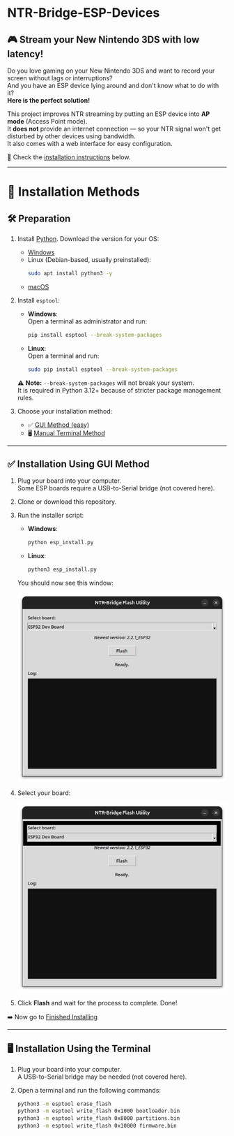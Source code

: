 # NTR-Bridge-ESP-Devices

## 🎮 Stream your New Nintendo 3DS with low latency!

Do you love gaming on your New Nintendo 3DS and want to record your screen without lags or interruptions?  
And you have an ESP device lying around and don't know what to do with it?  
**Here is the perfect solution!**

This project improves NTR streaming by putting an ESP device into **AP mode** (Access Point mode).  
It **does not** provide an internet connection — so your NTR signal won't get disturbed by other devices using bandwidth.  
It also comes with a web interface for easy configuration.

📖 Check the [installation instructions](#installation-methods) below.

---

# 🚀 Installation Methods

## 🛠️ Preparation

1. Install [Python](https://python.org). Download the version for your OS:
   - [Windows](https://www.python.org/downloads/windows/)
   - Linux (Debian-based, usually preinstalled):  
     ```bash
     sudo apt install python3 -y
     ```
   - [macOS](https://www.python.org/downloads/macos/)

2. Install `esptool`:
   - **Windows**:  
     Open a terminal as administrator and run:  
     ```bash
     pip install esptool --break-system-packages
     ```
   - **Linux**:  
     Open a terminal and run:  
     ```bash
     sudo pip install esptool --break-system-packages
     ```

   ⚠️ **Note:** `--break-system-packages` will not break your system.  
   It is required in Python 3.12+ because of stricter package management rules.

3. Choose your installation method:
   - ✅ [GUI Method (easy)](#-installation-using-gui-method)
   - 🖥️ [Manual Terminal Method](#-installation-using-gui-method)

---

## ✅ Installation Using GUI Method

1. Plug your board into your computer.  
   Some ESP boards require a USB-to-Serial bridge (not covered here).

2. Clone or download this repository.

3. Run the installer script:
   - **Windows**:  
     ```bash
     python esp_install.py
     ```
   - **Linux**:  
     ```bash
     python3 esp_install.py
     ```

   You should now see this window:

   ![image1](https://raw.githubusercontent.com/JoNoCraft-3/NTR-Bridge-ESP-Devices/main/images/mainwindowgui.png)

4. Select your board:

   ![image2](https://raw.githubusercontent.com/JoNoCraft-3/NTR-Bridge-ESP-Devices/main/images/selectboardgui.png)

5. Click **Flash** and wait for the process to complete. Done!

➡️ Now go to [Finished Installing](#finished-installing)

---

## 🖥️ Installation Using the Terminal

1. Plug your board into your computer.  
   A USB-to-Serial bridge may be needed (not covered here).

2. Open a terminal and run the following commands:

   ```bash
   python3 -m esptool erase_flash
   python3 -m esptool write_flash 0x1000 bootloader.bin
   python3 -m esptool write_flash 0x8000 partitions.bin
   python3 -m esptool write_flash 0x10000 firmware.bin
